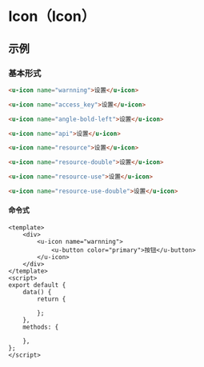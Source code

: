 # Icon（Icon）

## 示例
### 基本形式

``` html
<u-icon name="warnning">设置</u-icon>
```
``` html
<u-icon name="access_key">设置</u-icon>
```
``` html
<u-icon name="angle-bold-left">设置</u-icon>
```
``` html
<u-icon name="api">设置</u-icon>
```
``` html
<u-icon name="resource">设置</u-icon>
```
``` html
<u-icon name="resource-double">设置</u-icon>
```
``` html
<u-icon name="resource-use">设置</u-icon>
```
``` html
<u-icon name="resource-use-double">设置</u-icon>
```

#### 命令式


``` vue
<template>
    <div>
        <u-icon name="warnning">
            <u-button color="primary">按钮</u-button>
        </u-icon>
    </div>
</template>
<script>
export default {
    data() {
        return {

        };
    },
    methods: {

    },
};
</script>
```
